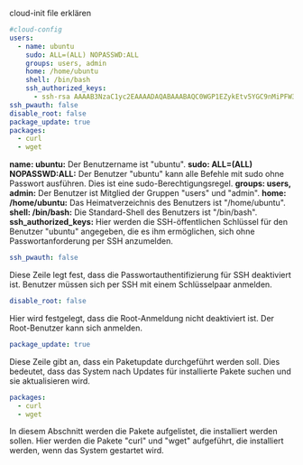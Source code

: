 cloud-init file erklären

``` yaml
#cloud-config
users:
  - name: ubuntu
    sudo: ALL=(ALL) NOPASSWD:ALL
    groups: users, admin
    home: /home/ubuntu
    shell: /bin/bash
    ssh_authorized_keys:
      - ssh-rsa AAAAB3NzaC1yc2EAAAADAQABAAABAQC0WGP1EZykEtv5YGC9nMiPFW3U3DmZNzKFO5nEu6uozEHh4jLZzPNHSrfFTuQ2GnRDSt+XbOtTLdcj26+iPNiFoFha42aCIzYjt6V8Z+SQ9pzF4jPPzxwXfDdkEWylgoNnZ+4MG1lNFqa8aO7F62tX0Yj5khjC0Bs7Mb2cHLx1XZaxJV6qSaulDuBbLYe8QUZXkMc7wmob3PM0kflfolR3LE7LResIHWa4j4FL6r5cQmFlDU2BDPpKMFMGUfRSFiUtaWBNXFOWHQBC2+uKmuMPYP4vJC9sBgqMvPN/X2KyemqdMvdKXnCfrzadHuSSJYEzD64Cve5Zl9yVvY4AqyBD aws-key       
ssh_pwauth: false
disable_root: false 
package_update: true
packages:
  - curl 
  - wget 

```

**name: ubuntu:** Der Benutzername ist "ubuntu".
**sudo: ALL=(ALL) NOPASSWD:ALL:** Der Benutzer "ubuntu" kann alle Befehle mit sudo ohne Passwort ausführen. Dies ist eine sudo-Berechtigungsregel.
**groups: users, admin:** Der Benutzer ist Mitglied der Gruppen "users" und "admin".
**home: /home/ubuntu:** Das Heimatverzeichnis des Benutzers ist "/home/ubuntu".
**shell: /bin/bash:** Die Standard-Shell des Benutzers ist "/bin/bash".
**ssh_authorized_keys:** Hier werden die SSH-öffentlichen Schlüssel für den Benutzer "ubuntu" angegeben, die es ihm ermöglichen, sich ohne Passwortanforderung per SSH anzumelden.

``` yaml
ssh_pwauth: false
```
Diese Zeile legt fest, dass die Passwortauthentifizierung für SSH deaktiviert ist. Benutzer müssen sich per SSH mit einem Schlüsselpaar anmelden.

``` yaml
disable_root: false
```
Hier wird festgelegt, dass die Root-Anmeldung nicht deaktiviert ist. Der Root-Benutzer kann sich anmelden.


``` yaml
package_update: true
```
Diese Zeile gibt an, dass ein Paketupdate durchgeführt werden soll. Dies bedeutet, dass das System nach Updates für installierte Pakete suchen und sie aktualisieren wird.


``` yaml
packages:
  - curl
  - wget
```
In diesem Abschnitt werden die Pakete aufgelistet, die installiert werden sollen. Hier werden die Pakete "curl" und "wget" aufgeführt, die installiert werden, wenn das System gestartet wird.